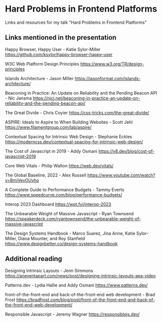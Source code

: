 # Hard Problems in Frontend Platforms
Links and resources for my talk "Hard Problems in Frontend Platforms"

## Links mentioned in the presentation

Happy Browser, Happy User - Katie Sylor-Miller
https://github.com/ksylor/happy-browser-happy-user

W3C Web Platform Design Principles
https://www.w3.org/TR/design-principles

Islands Architecture - Jason Miller
https://jasonformat.com/islands-architecture/

Beaconing in Practice: An Update on Reliability and the Pending Beacon API - Nic Jansma
https://nicj.net/beaconing-in-practice-an-update-on-reliability-and-the-pending-beacon-api/

The Great Divide - Chris Coyier
https://css-tricks.com/the-great-divide/

ASPIRE: Ideals to Aspire to When Building Websites - Scott Jehl
https://www.filamentgroup.com/lab/aspire/

Contextual Spacing for Intrinsic Web Design - Stephanie Eckles
https://moderncss.dev/contextual-spacing-for-intrinsic-web-design/

The Cost of Javascript in 2019 - Addy Osmani
https://v8.dev/blog/cost-of-javascript-2019

Core Web Vitals - Philip Walton
https://web.dev/vitals/

The Global Baseline, 2022 - Alex Russell
https://www.youtube.com/watch?v=BmiVevOUvho

A Complete Guide to Performance Budgets - Tammy Everts
https://www.speedcurve.com/blog/performance-budgets/

Interop 2023 Dashboard
https://wpt.fyi/interop-2023

The Unbearable Weight of Massive Javascript - Ryan Townsend 
https://speakerdeck.com/ryantownsend/the-unbearable-weight-of-massive-javascript

The Design Systems Handbook - Marco Suarez, Jina Anne, Katie Sylor-Miller, Diana Mounter, and Roy Stanfield
https://www.designbetter.co/design-systems-handbook

## Additional reading

Designing Intrinsic Layouts - Jenn Simmons
https://aneventapart.com/news/post/designing-intrinsic-layouts-aea-video

Patterns.dev - Lydia Hallie and Addy Osmani
https://www.patterns.dev/

front-of-the-front-end and back-of-the-front-end web development - Brad Frost
https://bradfrost.com/blog/post/front-of-the-front-end-and-back-of-the-front-end-web-development/

Responsible Javascript - Jeremy Wagner
https://responsiblejs.dev/
